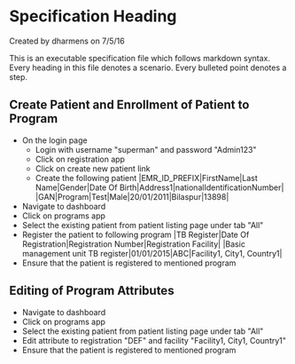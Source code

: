 Specification Heading
=====================
Created by dharmens on 7/5/16

This is an executable specification file which follows markdown syntax.
Every heading in this file denotes a scenario. Every bulleted point denotes a step.


Create Patient and Enrollment of Patient to Program
---------------------------------------------------

* On the login page
  * Login with username "superman" and password "Admin123"
  * Click on registration app
  * Click on create new patient link
  * Create the following patient
      |EMR_ID_PREFIX|FirstName|Last Name|Gender|Date Of Birth|Address1|nationalIdentificationNumber|
      |GAN|Program|Test|Male|20/01/2011|Bilaspur|13898|
* Navigate to dashboard
* Click on programs app
* Select the existing patient from patient listing page under tab "All"
* Register the patient to following program
    |TB Register|Date Of Registration|Registration Number|Registration Facility|
    |Basic management unit TB register|01/01/2015|ABC|Facility1, City1, Country1|
* Ensure that the patient is registered to mentioned program


Editing of Program Attributes
-----------------------------

* Navigate to dashboard
* Click on programs app
* Select the existing patient from patient listing page under tab "All"
* Edit attribute to registration "DEF" and facility "Facility1, City1, Country1"
* Ensure that the patient is registered to mentioned program
